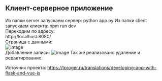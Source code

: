 ## Клиент-серверное приложение
Из папки server запускаем сервер: python app.py
Из папки client запускаем клиента: npm run dev\
Переходим по адресу:\
http://localhost:8080/\
Страница с данными:\
![image](https://github.com/user-attachments/assets/68bb6412-e9ec-4f78-ad8c-b748003c1ed7)
\
Добавление записи:
![image](https://github.com/user-attachments/assets/61d22b9a-515e-4b6c-bfa1-bc8b0c46416d)
Так же реализовано удаление и редактирование.

Источник проекта: https://tproger.ru/translations/developing-app-with-flask-and-vue-js
